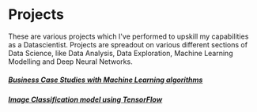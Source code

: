 # Projects
These are various projects which I've performed to upskill my capabilities as a Datascientist. 
Projects are spreadout on various different sections of Data Science, like Data Analysis, Data Exploration, Machine Learning Modelling and Deep Neural Networks. 

##### [Business Case Studies with Machine Learning algorithms](https://github.com/ayushs0911/Projects/tree/main/Business%20Case%20Studies)
##### [Image Classification model using TensorFlow](https://github.com/ayushs0911/Projects/blob/main/Food_Vision_Image_Classificaton_TensorFlow.ipynb)
